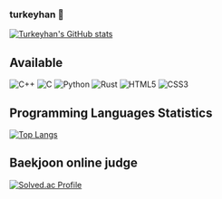 ### turkeyhan 👋
[![Turkeyhan's GitHub stats](https://github-readme-stats.vercel.app/api?username=turkeyhan)](https://github.com/anuraghazra/github-readme-stats)

## Available  
![C++](https://img.shields.io/badge/cplusplus-00599C.svg?&style=for-the-badge&logo=cplusplus&logoColor=White)
![C](https://img.shields.io/badge/c-A8B9CC.svg?&style=for-the-badge&logo=c&logoColor=White)
![Python](https://img.shields.io/badge/Python-3776AB?style=flat-square&logo=Python&logoColor=white)
![Rust](https://img.shields.io/badge/Rust-000000?style=flat-square&logo=Rust&logoColor=white)
![HTML5](https://img.shields.io/badge/html5-E34F26.svg?&style=for-the-badge&logo=html5&logoColor=White)
![CSS3](https://img.shields.io/badge/css3-1572B6.svg?&style=for-the-badge&logo=css3&logoColor=White)


## Programming Languages Statistics  
[![Top Langs](https://github-readme-stats.vercel.app/api/top-langs/?username=turkeyhan)](https://github.com/anuraghazra/github-readme-stats)

## Baekjoon online judge
[![Solved.ac Profile](http://mazassumnida.wtf/api/v2/generate_badge?boj=hski0939)](https://solved.ac/hski0939/)
